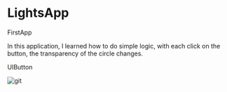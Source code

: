# LightsApp
FirstApp

In this application, I learned how to do simple logic, with each click on the button, the transparency of the circle changes.

UIButton

![git](https://user-images.githubusercontent.com/66379289/145094438-93b04084-41c0-44d2-a9c3-c5b04aa5bca6.jpg)
